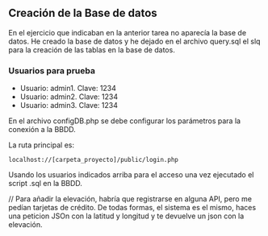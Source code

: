 ## Creación de la Base de datos

En el ejercicio que indicaban en la anterior tarea no aparecía la base de datos.
He creado la base de datos y he dejado en el archivo query.sql el slq para la creación de las tablas en la base de datos.

### Usuarios para prueba
- Usuario: admin1. Clave: 1234
- Usuario: admin2. Clave: 1234
- Usuario: admin3. Clave: 1234

En el archivo configDB.php se debe configurar los parámetros para la conexión a la BBDD.

La ruta principal es: 
```
localhost://[carpeta_proyecto]/public/login.php
```
Usando los usuarios indicados arriba para el acceso una vez ejecutado el script .sql en la BBDD.

// Para añadir la elevación, habría que registrarse en alguna API, pero me pedían tarjetas de crédito. De todas formas, el sistema es el mismo, haces una peticion JSOn con la latitud y longitud y te devuelve un json con la elevación.